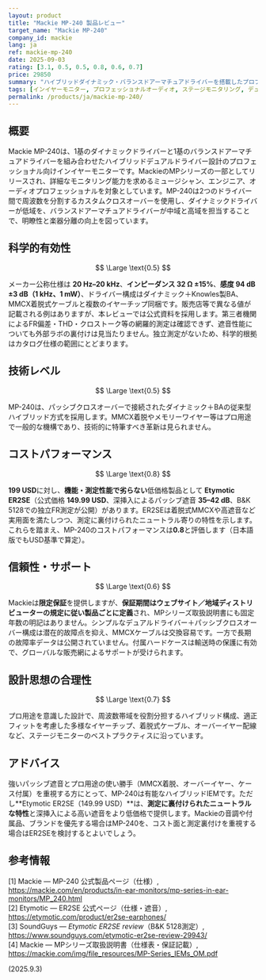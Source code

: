 ```yaml
---
layout: product
title: "Mackie MP-240 製品レビュー"
target_name: "Mackie MP-240"
company_id: mackie
lang: ja
ref: mackie-mp-240
date: 2025-09-03
rating: [3.1, 0.5, 0.5, 0.8, 0.6, 0.7]
price: 29850
summary: "ハイブリッドダイナミック・バランスドアーマチュアドライバーを搭載したプロフェッショナル向けデュアルドライバーイヤーモニターで、29,850円で詳細なモニタリングサウンドを提供。"
tags: [インイヤーモニター, プロフェッショナルオーディオ, ステージモニタリング, デュアルドライバー, ハイブリッド設計]
permalink: /products/ja/mackie-mp-240/
---
```


## 概要

Mackie MP-240は、1基のダイナミックドライバーと1基のバランスドアーマチュアドライバーを組み合わせたハイブリッドデュアルドライバー設計のプロフェッショナル向けインイヤーモニターです。MackieのMPシリーズの一部としてリリースされ、詳細なモニタリング能力を求めるミュージシャン、エンジニア、オーディオプロフェッショナルを対象としています。MP-240は2つのドライバー間で周波数を分割するカスタムクロスオーバーを使用し、ダイナミックドライバーが低域を、バランスドアーマチュアドライバーが中域と高域を担当することで、明瞭性と楽器分離の向上を図っています。

## 科学的有効性

$$ \Large \text{0.5} $$

メーカー公称仕様は **20 Hz–20 kHz**、**インピーダンス 32 Ω ±15%**、**感度 94 dB ±3 dB（1 kHz、1 mW）**、ドライバー構成はダイナミック＋Knowles製BA、MMCX着脱式ケーブルと複数のイヤーチップ同梱です。販売店等で異なる値が記載される例はありますが、本レビューでは公式資料を採用します。第三者機関によるFR偏差・THD・クロストーク等の網羅的測定は確認できず、遮音性能についても外部ラボの裏付けは見当たりません。独立測定がないため、科学的根拠はカタログ仕様の範囲にとどまります。

## 技術レベル

$$ \Large \text{0.5} $$

MP-240は、パッシブクロスオーバーで接続されたダイナミック＋BAの従来型ハイブリッド方式を採用します。MMCX着脱やメモリーワイヤー等はプロ用途で一般的な機構であり、技術的に特筆すべき革新は見られません。

## コストパフォーマンス

$$ \Large \text{0.8} $$

**199 USD**に対し、**機能・測定性能で劣らない**低価格製品として **Etymotic ER2SE**（公式価格 **149.99 USD**、深挿入によるパッシブ遮音 **35–42 dB**、B&K 5128での独立FR測定が公開）があります。ER2SEは着脱式MMCXや高遮音など実用面を満たしつつ、測定に裏付けられたニュートラル寄りの特性を示します。これらを踏まえ、MP-240のコストパフォーマンスは**0.8**と評価します（日本語版でもUSD基準で算定）。

## 信頼性・サポート

$$ \Large \text{0.6} $$

Mackieは**限定保証**を提供しますが、**保証期間はウェブサイト／地域ディストリビューターの規定に従い製品ごとに定義**され、MPシリーズ取扱説明書にも固定年数の明記はありません。シンプルなデュアルドライバー＋パッシブクロスオーバー構成は潜在的故障点を抑え、MMCXケーブルは交換容易です。一方で長期の故障率データは公開されていません。付属ハードケースは輸送時の保護に有効で、グローバルな販売網によるサポートが受けられます。

## 設計思想の合理性

$$ \Large \text{0.7} $$

プロ用途を意識した設計で、周波数帯域を役割分担するハイブリッド構成、適正フィットを考慮した多様なイヤーチップ、着脱式ケーブル、オーバーイヤー配線など、ステージモニターのベストプラクティスに沿っています。

## アドバイス

強いパッシブ遮音とプロ用途の使い勝手（MMCX着脱、オーバーイヤー、ケース付属）を重視する方にとって、MP-240は有能なハイブリッドIEMです。ただし**Etymotic ER2SE（149.99 USD）**は、**測定に裏付けられたニュートラルな特性**と深挿入による高い遮音をより低価格で提供します。Mackieの音調や付属品、ブランドを優先する場合はMP-240を、コスト面と測定裏付けを重視する場合はER2SEを検討するとよいでしょう。

## 参考情報

[1] Mackie — MP-240 公式製品ページ（仕様）, https://mackie.com/en/products/in-ear-monitors/mp-series-in-ear-monitors/MP_240.html  
[2] Etymotic — ER2SE 公式ページ（仕様・遮音）, https://etymotic.com/product/er2se-earphones/  
[3] SoundGuys — *Etymotic ER2SE review*（B&K 5128測定）, https://www.soundguys.com/etymotic-er2se-review-29943/  
[4] Mackie — MPシリーズ取扱説明書（仕様表・保証記載）, https://mackie.com/img/file_resources/MP-Series_IEMs_OM.pdf

(2025.9.3)